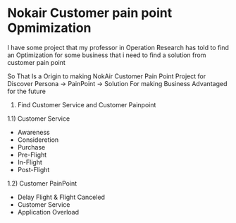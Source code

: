 # Nokair Customer pain point Opmimization
  I have some project that my professor in Operation Research has told to find an Optimization for some business that i need to find a solution from customer pain point

  So That Is a Origin to making NokAir Customer Pain Point Project for Discover Persona -> PainPoint -> Solution For making Business Advantaged for the future

1) Find Customer Service and Customer Painpoint
  
1.1) Customer Service
   - Awareness
   - Consideretion
   - Purchase
   - Pre-Flight
   - In-Flight
   - Post-Flight

1.2) Customer PainPoint
   - Delay Flight & Flight Canceled
   - Customer Service
   - Application Overload
   

